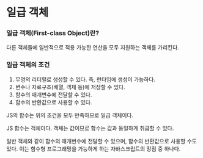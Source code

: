 # 일급 객체

### 일급 객체(First-class Object)란?

다른 객체들에 일반적으로 적용 가능한 연산을 모두 지원하는 객체를 가리킨다.

### 일급 객체의 조건

1. 무명의 리터럴로 생성할 수 있다. 즉, 런타임에 생성이 가능하다.
2. 변수나 자료구조(배열, 객체 등)에 저장할 수 있다.
3. 함수의 매개변수에 전달할 수 있다.
4. 함수의 반환값으로 사용할 수 있다.

JS의 함수는 위의 조건을 모두 만족하므로 일급 객체이다.

JS 함수는 객체이다. 객체는 값이므로 함수는 값과 동일하게 취급할 수 있다.

일반 객체와 같이 함수의 매개변수에 전달할 수 있으며, 함수의 반환값으로 사용할 수도 있다. 이는 함수형 프로그래밍을 가능하게 하는 자바스크립트의 장점 중 하나다.

